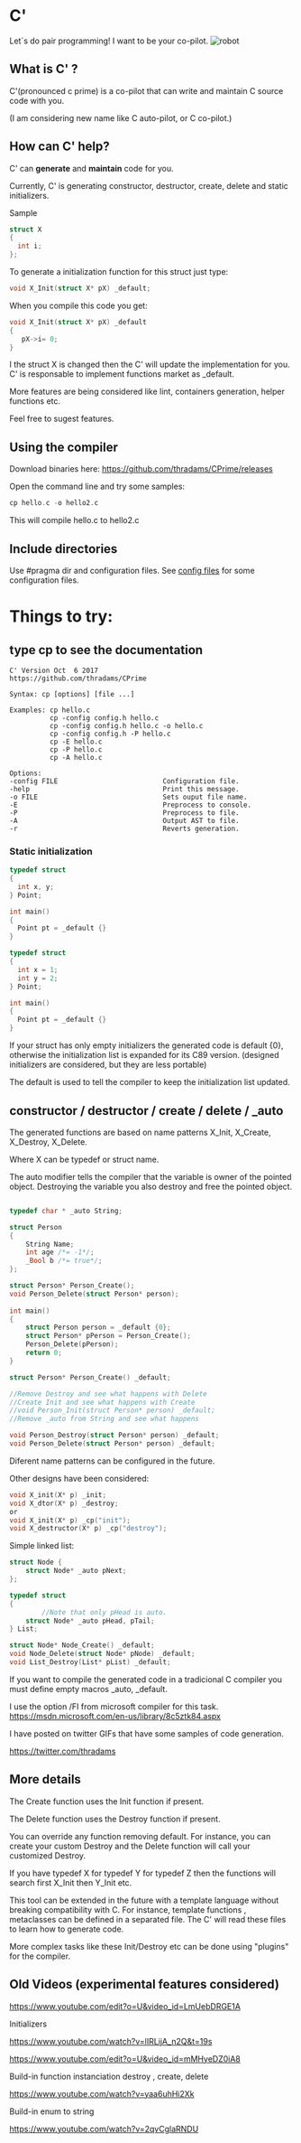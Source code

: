 # C'

Let´s do pair programming! I want to be your co-pilot.
![robot](/robots.jpg)

## What is C' ?
C'(pronounced c prime) is a co-pilot that can write and maintain  C source code  with you.

(I am considering new name like C auto-pilot, or C co-pilot.)

## How can C' help?
C' can **generate** and **maintain** code for you.

Currently, C' is generating constructor, destructor, create, delete and static initializers.

Sample
```c
struct X
{
  int i;
};
```
To generate a initialization function for this struct just type:

```c
void X_Init(struct X* pX) _default;
```
When you compile this code you get:

```c
void X_Init(struct X* pX) _default
{
   pX->i= 0;
}
```

I the struct X is changed then the C' will update the implementation for you.
C' is responsable to implement functions market as _default.

More features are being considered like lint, containers generation, helper functions etc. 

Feel free to sugest features.


 
## Using the compiler

Download binaries here:
https://github.com/thradams/CPrime/releases

Open the command line and try some samples:

```c
cp hello.c -o hello2.c
```
This will compile hello.c to hello2.c

## Include directories

Use #pragma dir and configuration files.
See [config files](config.md) for some configuration files.




# Things to try:


## type cp to see the documentation

```
C' Version Oct  6 2017
https://github.com/thradams/CPrime

Syntax: cp [options] [file ...]

Examples: cp hello.c
          cp -config config.h hello.c
          cp -config config.h hello.c -o hello.c
          cp -config config.h -P hello.c
          cp -E hello.c
          cp -P hello.c
          cp -A hello.c

Options:
-config FILE                          Configuration file.
-help                                 Print this message.
-o FILE                               Sets ouput file name.
-E                                    Preprocess to console.
-P                                    Preprocess to file.
-A                                    Output AST to file.
-r                                    Reverts generation.

```

### Static initialization

```c
typedef struct 
{
  int x, y;
} Point;

int main()
{  
  Point pt = _default {}
}

```

```c
typedef struct 
{
  int x = 1;
  int y = 2;
} Point;

int main()
{  
  Point pt = _default {}
}

```
If your struct has only empty initializers the generated code is
default {0}, otherwise the initialization list is expanded for its C89 version.
(designed initializers are considered, but they are less portable)

The default is used to tell the compiler to keep the initialization 
list updated.
 

## constructor / destructor / create / delete / _auto

The generated functions are based on name patterns X_Init, X_Create, X_Destroy, X_Delete.

Where X can be typedef or struct name.

The auto modifier tells the compiler that the variable is owner
of the pointed object.
Destroying the variable you also destroy and free the pointed object.

```c

typedef char * _auto String;

struct Person
{
    String Name;
    int age /*= -1*/;
    _Bool b /*= true*/;
};

struct Person* Person_Create();
void Person_Delete(struct Person* person);
 
int main()
{
    struct Person person = _default {0};
    struct Person* pPerson = Person_Create();
    Person_Delete(pPerson);
    return 0;
}

struct Person* Person_Create() _default;

//Remove Destroy and see what happens with Delete
//Create Init and see what happens with Create
//void Person_Init(struct Person* person) _default;
//Remove _auto from String and see what happens

void Person_Destroy(struct Person* person) _default;
void Person_Delete(struct Person* person) _default;
```
Diferent name patterns can be configured in the future.

Other designs have been considered:

```c
void X_init(X* p) _init;
void X_dtor(X* p) _destroy;
or
void X_init(X* p) _cp("init");
void X_destructor(X* p) _cp("destroy");
```

Simple linked list:



```c
struct Node {
	struct Node* _auto pNext;
};

typedef struct
{
        //Note that only pHead is auto. 
	struct Node* _auto pHead, pTail;
} List;

struct Node* Node_Create() _default;
void Node_Delete(struct Node* pNode) _default;
void List_Destroy(List* pList) _default;
```

If you want to compile the generated code in a tradicional C compiler you must
define empty macros _auto, _default.

I use the option /FI from microsoft compiler for this task.
https://msdn.microsoft.com/en-us/library/8c5ztk84.aspx


I have posted on twitter GIFs that have some samples
of code generation.

https://twitter.com/thradams


## More details

The Create function uses the Init function if present.

The Delete function uses the Destroy function if present.

You can override any function removing default. For instance,
you can create your custom Destroy and the Delete function
will call your customized Destroy.

If you have typedef X for typedef Y  for typedef Z then the functions will search first X_Init then Y_Init etc.

This tool can be extended in the future with a template language without breaking compatibility with C.
For instance, template functions , metaclasses can be defined in a separated file. The C' will read these
files to learn how to generate code. 

More complex tasks like these Init/Destroy etc can be done using "plugins" for the compiler.



## Old Videos (experimental features considered)


https://www.youtube.com/edit?o=U&video_id=LmUebDRGE1A

Initializers

https://www.youtube.com/watch?v=lIRLijA_n2Q&t=19s

https://www.youtube.com/edit?o=U&video_id=mMHyeDZ0iA8

Build-in function instanciation destroy , create, delete

https://www.youtube.com/watch?v=yaa6uhHi2Xk

Build-in enum to string

https://www.youtube.com/watch?v=2qvCglaRNDU




